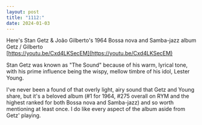 ```yaml
---
layout: post
title: "1112:"
date: 2024-01-03
---
```


Here's Stan Getz & João Gilberto's 1964 Bossa nova and Samba-jazz album Getz / Gilberto  
[https://youtu.be/Cxd4LKSecEM](https://youtu.be/Cxd4LKSecEM)

Stan Getz was known as "The Sound" because of his warm, lyrical tone, with his prime influence being the wispy, mellow timbre of his idol, Lester Young.

I've never been a found of that overly light, airy sound that Getz and Young share, but it's a beloved album (\#1 for 1964, \#275 overall on RYM and the highest ranked for both Bossa nova and Samba-jazz) and so worth mentioning at least once. I do like every aspect of the album aside from Getz' playing.

